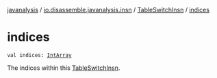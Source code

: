 [javanalysis](../../index.md) / [io.disassemble.javanalysis.insn](../index.md) / [TableSwitchInsn](index.md) / [indices](./indices.md)

# indices

`val indices: `[`IntArray`](https://kotlinlang.org/api/latest/jvm/stdlib/kotlin/-int-array/index.html)

The indices within this [TableSwitchInsn](index.md).

